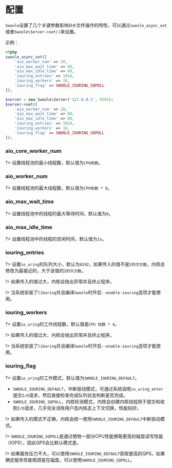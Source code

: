 # 配置

`Swoole`设置了几个关键参数影响`异步`文件操作的特性，可以通过`swoole_async_set`或者`Swoole\Server->set()`来设置。

示例：

```php
<?php
swoole_async_set([
    'aio_worker_num' => 20,
    'aio_max_wait_time' => 60,
    'aio_max_idle_time' => 60,
    'iouring_entries' => 1024,
    'iouring_workers' => 16,
    'iouring_flag' => SWOOLE_IOURING_SQPOLL
]);

$server = new Swoole\Server('127.0.0.1', 9501);
$server->set([
    'aio_worker_num' => 20,
    'aio_max_wait_time' => 60,
    'aio_max_idle_time' => 60,
    'iouring_entries' => 1024,
    'iouring_workers' => 16,
    'iouring_flag' => SWOOLE_IOURING_SQPOLL
]);
```

### aio_core_worker_num

?> 设置线程池的最小线程数，默认值为`CPU核数`。

### aio_worker_num

?> 设置线程池的最大线程数，默认值为`CPU核数 * 8`。

### aio_max_wait_time

?> 设置线程池中的线程的最大等待时间，默认值为`0`。

### aio_max_idle_time

?> 设置线程池中的线程的空闲时间，默认值为`1s`。

### iouring_entries

?> 设置`io_uring`的队列大小，默认为`8192`，如果传入的值不是`2的次方数`，内核会修改为最接近的，大于该值的`2的次方数`。

!> 如果传入的值过大，内核会抛出异常并且终止程序。

!> 当系统安装了`liburing`并且编译`Swoole`时开启`--enable-iouring`选项才能使用。

### iouring_workers

?> 设置`io_uring`的工作线程数，默认值是`CPU 核数 * 4`。

!> 如果传入的值过大，内核会抛出异常并且终止程序。

!> 当系统安装了`liburing`并且编译`Swoole`时开启`--enable-iouring`选项才能使用。

### iouring_flag

?> 设置`io_uring`的工作模式，默认值为`SWOOLE_IOURING_DEFAULT`。

- `SWOOLE_IOURING_DEFAULT`，中断驱动模式，可通过系统调用`io_uring_enter`提交`I/O`请求，然后直接检查完成队列状态判断是否完成。
- `SWOOLE_IOURING_SQPOLL`，内核轮询模式，内核会创建内核线程用于提交和收割`I/O`请求，几乎完全消除用户态内核态上下文切换，性能较好。

!> 如果传入的模式不正确，内核会统一使用`SWOOLE_IOURING_DEFAULT`中断驱动模式。

!> `SWOOLE_IOURING_SQPOLL`是通过牺牲一部分CPU性能换取更高的磁盘读写性能（IOPS），因此QPS会比默认模式差。 

!> 如果服务压力不大，可以使用`SWOOLE_IOURING_DEFAULT`获取更高的QPS，如果确定服务性能瓶颈是在磁盘，可以使用`SWOOLE_IOURING_SQPOLL`。 
